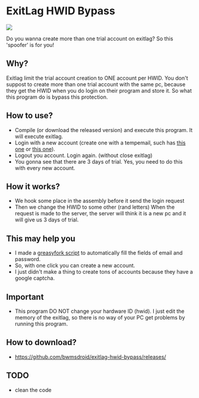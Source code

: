 # ExitLag HWID Bypass
<a href="https://www.exitlag.com/" target="_blank"><img src="https://www.exitlag.com/img/exitlag.png"></a>

Do you wanna create more than one trial account on exitlag? So this 'spoofer' is for you!

## Why? 

Exitlag limit the trial account creation to ONE account per HWID. You don't suppost to create more than one trial account with the same pc, because they get the HWID when you do login on their program and store it.
So what this program do is bypass this protection.

## How to use?
- Compile (or download the released version) and execute this program. It will execute exitlag.
- Login with a new account (create one with a tempemail, such has <a href="https://www.developermail.com/mail/" target="_blank">this one</a> or  <a href="https://www.gmailnator.com/" target="_blank">this one</a>).
- Logout you account. Login again. (without close exitlag)
- You gonna see that there are 3 days of trial.
Yes, you need to do this with every new account.
    
## How it works?
  - We hook some place in the assembly before it send the login request
  - Then we change the HWID to some other (rand letters)
  When the request is made to the server, the server will think it is a new pc and it will give us 3 days of trial.		

## This may help you

 - I made a <a href="https://greasyfork.org/pt-BR/scripts/420383-automatic-create-account-exitlag">greasyfork script</a> to automatically fill the fields of email and password. 
 - So, with one click you can create a new account.
 - I just didn't make a thing to create tons of accounts because they have a google captcha.

## Important
 - This program DO NOT change your hardware ID (hwid). I just edit the memory of the exitlag, so there is no way of your PC get problems by running this program.

## How to download?
 - https://github.com/bwmsdroid/exitlag-hwid-bypass/releases/

## TODO
 - clean the code
